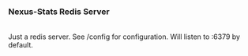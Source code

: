 ### Nexus-Stats Redis Server
<br>
Just a redis server. See /config for configuration. Will listen to :6379 by default.